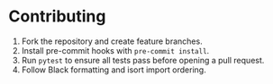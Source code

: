 # Contributing

1. Fork the repository and create feature branches.
2. Install pre-commit hooks with `pre-commit install`.
3. Run `pytest` to ensure all tests pass before opening a pull request.
4. Follow Black formatting and isort import ordering.

